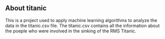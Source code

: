 
## About titanic

This is a project used to apply machine learning algorithms to analyze the data in the titanic.csv file. The titanic.csv contains all the information about the poeple who were involved in the sinking of the RMS Titanic. 



